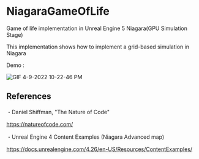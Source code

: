 # NiagaraGameOfLife
Game of life implementation in Unreal Engine 5 Niagara(GPU Simulation Stage)

This implementation shows how to implement a grid-based simulation in Niagara

Demo : 

![GIF 4-9-2022 10-22-46 PM](https://user-images.githubusercontent.com/26865534/162575953-13649632-0189-4814-a4bb-def57b93567d.gif)


## References
・Daniel Shiffman, "The Nature of Code"

https://natureofcode.com/

・Unreal Engine 4 Content Examples (Niagara Advanced map)

https://docs.unrealengine.com/4.26/en-US/Resources/ContentExamples/
